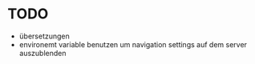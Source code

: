 # TODO

- übersetzungen
- environemt variable benutzen um navigation settings auf dem server auszublenden
